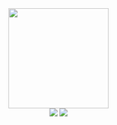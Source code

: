 <div id="header" align="center" >
  <img src="https://media0.giphy.com/media/v1.Y2lkPTc5MGI3NjExamJocW5oazU0MHlwOTdzNjFvZ3BlYTNwZWJ4OTNuZng2YmViaG5vdCZlcD12MV9pbnRlcm5hbF9naWZfYnlfaWQmY3Q9Zw/wGWFVvwJybDwTlnTSS/giphy.gif" width="200" height="200">
</div>

<div align="center">
  <img src="https://img.shields.io/badge/LinkedIn-link?style=flat&color=blue&link=https%3A%2F%2Fwww.linkedin.com%2Fin%2Fbrian-osora%2F">
  <img src="https://img.shields.io/badge/x-in?style=flat-square&logo=x&color=black&link=https%3A%2F%2Fx.com%2FBryanOsora" >
</div>



